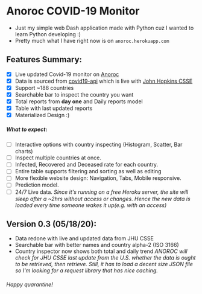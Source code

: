 #  Anoroc COVID-19 Monitor
* Just my simple web Dash application made with Python cuz I wanted to learn Python developing :)
* Pretty much what I have right now is on ```anoroc.herokuapp.com```
## Features Summary:
- [x] Live updated Covid-19 monitor on [Anoroc](https:%5C%5Canoroc.herokuapp.com)
- [x] Data is sourced from [covid19-api](covid19-api.org) which is live with [John Hopkins CSSE](https://coronavirus.jhu.edu/map.html)
- [x] Support ~188 countries
- [x] Searchable bar to inspect the country you want
- [x] Total reports from **day one** and Daily reports model
- [x] Table with last updated reports
- [x] Materialized Design :) 
##### *What to expect:*
- [ ] Interactive options with country inspecting (Histogram, Scatter, Bar charts)
- [ ] Inspect multiple countries at once.
- [ ] Infected, Recovered and Deceased rate for each country.
- [ ]  Entire table supports filtering and sorting as well as editing
- [ ]  More flexible website design: Navigation, Tabs, Mobile responsive. 
- [ ]  Prediction model.
- [ ] 24/7 Live data. *Since it's running on a free Heroku server, the site will sleep after a ~2hrs without access or changes. Hence the new data is loaded every time someone wakes it up(e.g. with an access)*
## Version 0.3 (05/18/20):
* Data redone with live and updated data from JHU CSSE 
* Searchable bar with better names and country alpha-2 (ISO 3166)
* Country inspector now shows both total and daily trend
*ANOROC will check for JHU CSSE last update from the U.S. whether the data is ought to be retrieved, then retrieve. Still, it has to load a decent size JSON file so I'm looking for a request library that has nice caching.*
###### Happy quarantine!


